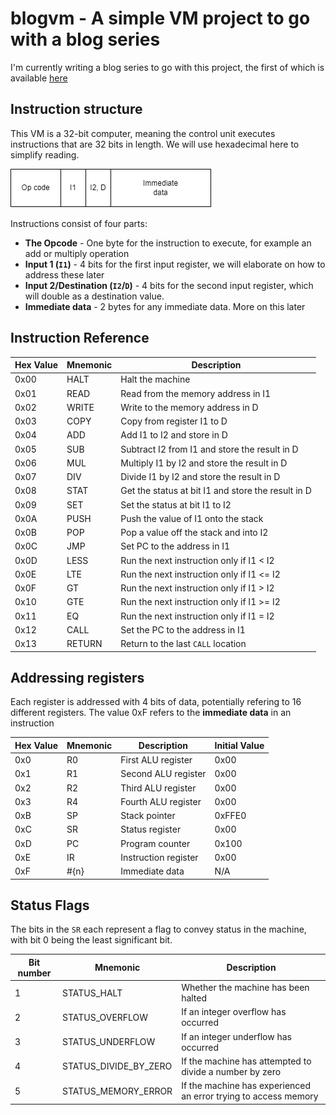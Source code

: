 # blogvm - A simple VM project to go with a blog series
I'm currently writing a blog series to go with this project, the
first of which is available [here](https://www.stephengream.com/writing-a-vm-part-one)

## Instruction structure
This VM is a 32-bit computer, meaning the control unit executes instructions that are
32 bits in length. We will use hexadecimal here to simplify reading.

![What an instruction looks like](./docs/Instruction.drawio.png)

Instructions consist of four parts:
* **The Opcode** - One byte for the instruction to execute, for example an add or multiply operation
* **Input 1 (`I1`)** - 4 bits for the first input register, we will elaborate on how to address these later
* **Input 2/Destination (`I2`/`D`)** - 4 bits for the second input register, which will double as a destination value.
* **Immediate data** - 2 bytes for any immediate data. More on this later

## Instruction Reference
| Hex Value | Mnemonic | Description                                        |
|-----------|----------|----------------------------------------------------|
| 0x00      | HALT     | Halt the machine                                   |
| 0x01      | READ     | Read from the memory address in I1                 |
| 0x02      | WRITE    | Write to the memory address in D                   |
| 0x03      | COPY     | Copy from register I1 to D                         |
| 0x04      | ADD      | Add I1 to I2 and store in D                        |
| 0x05      | SUB      | Subtract I2 from I1 and store the result in D      |
| 0x06      | MUL      | Multiply I1 by I2 and store the result in D        |
| 0x07      | DIV      | Divide I1 by I2 and store the result in D          |
| 0x08      | STAT     | Get the status at bit I1 and store the result in D |
| 0x09      | SET      | Set the status at bit I1 to I2                     |
| 0x0A      | PUSH     | Push the value of I1 onto the stack                |
| 0x0B      | POP      | Pop a value off the stack and into I2              |
| 0x0C      | JMP      | Set PC to the address in I1                        |
| 0x0D      | LESS     | Run the next instruction only if I1 < I2           |
| 0x0E      | LTE      | Run the next instruction only if I1 <= I2          |
| 0x0F      | GT       | Run the next instruction only if I1 > I2           |
| 0x10      | GTE      | Run the next instruction only if I1 >= I2          |
| 0x11      | EQ       | Run the next instruction only if I1 = I2           |
| 0x12      | CALL     | Set the PC to the address in I1                    |
| 0x13      | RETURN   | Return to the last `CALL` location                 |



## Addressing registers
Each register is addressed with 4 bits of data, potentially refering to 16 different
registers. The value 0xF refers to the **immediate data** in an instruction

| Hex Value | Mnemonic | Description          | Initial Value |
|-----------|----------|----------------------|---------------|
| 0x0       | R0       | First ALU register   | 0x00          |
| 0x1       | R1       | Second ALU register  | 0x00          |
| 0x2       | R2       | Third ALU register   | 0x00          |
| 0x3       | R4       | Fourth ALU register  | 0x00          |
| 0xB       | SP       | Stack pointer        | 0xFFE0        |
| 0xC       | SR       | Status register      | 0x00          |
| 0xD       | PC       | Program counter      | 0x100         |
| 0xE       | IR       | Instruction register | 0x00          |
| 0xF       | #{n}     | Immediate data       | N/A           |

## Status Flags
The bits in the `SR` each represent a flag to convey status in the machine, with bit 0 being the least significant
bit.

| Bit number | Mnemonic              | Description                                                     |
|------------|-----------------------|-----------------------------------------------------------------|
| 1          | STATUS_HALT           | Whether the machine has been halted                             |
| 2          | STATUS_OVERFLOW       | If an integer overflow has occurred                             |
| 3          | STATUS_UNDERFLOW      | If an integer underflow has occurred                            |
| 4          | STATUS_DIVIDE_BY_ZERO | If the machine has attempted to divide a number by zero         |
| 5          | STATUS_MEMORY_ERROR   | If the machine has experienced an error trying to access memory |